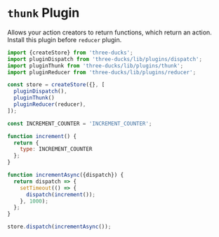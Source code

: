 # `thunk` Plugin

Allows your action creators to return functions, which return an action. Install
this plugin before `reducer` plugin.

```js
import {createStore} from 'three-ducks';
import pluginDispatch from 'three-ducks/lib/plugins/dispatch';
import pluginThunk from 'three-ducks/lib/plugins/thunk';
import pluginReducer from 'three-ducks/lib/plugins/reducer';

const store = createStore({}, [
  pluginDispatch(),
  pluginThunk()
  pluginReducer(reducer),
]);

const INCREMENT_COUNTER = 'INCREMENT_COUNTER';

function increment() {
  return {
    type: INCREMENT_COUNTER
  };
}

function incrementAsync({dispatch}) {
  return dispatch => {
    setTimeout(() => {
      dispatch(increment());
    }, 1000);
  };
}

store.dispatch(incrementAsync());
```

